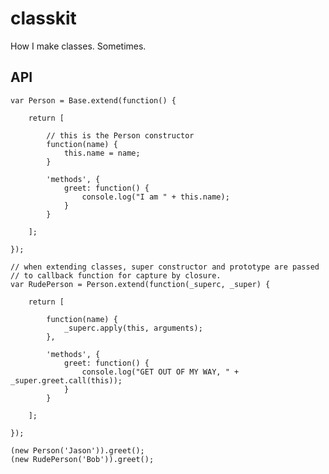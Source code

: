# classkit

How I make classes. Sometimes.

## API

  	var Person = Base.extend(function() {

  		return [

  			// this is the Person constructor
  			function(name) {
  				this.name = name;
  			}
  		
  			'methods', {
  				greet: function() {
  					console.log("I am " + this.name);
  				}
  			}
  		
  		];

  	});

  	// when extending classes, super constructor and prototype are passed
  	// to callback function for capture by closure.
  	var RudePerson = Person.extend(function(_superc, _super) {

  		return [

  			function(name) {
  				_superc.apply(this, arguments);
  			},

  			'methods', {
  				greet: function() {
  					console.log("GET OUT OF MY WAY, " + _super.greet.call(this));
  				}
  			}

  		];

  	});

  	(new Person('Jason')).greet();
  	(new RudePerson('Bob')).greet();
